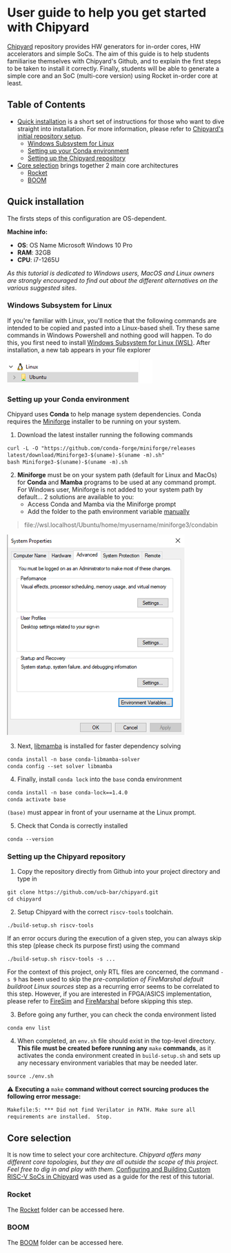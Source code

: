 
# User guide to help you get started with Chipyard

[Chipyard](https://github.com/ucb-bar/chipyard) repository provides HW generators for in-order cores, HW accelerators and simple SoCs.
The aim of this guide is to help students familiarise themselves with Chipyard's Github, and to explain the first steps to be taken to install it correctly.
Finally, students will be able to generate a simple core and an SoC (multi-core version) using Rocket in-order core at least.

## Table of Contents

- [Quick installation](#quick-installation) is a short set of instructions for those who want to dive straight into installation. For more information, please refer to [Chipyard's initial repository setup](https://chipyard.readthedocs.io/en/stable/Chipyard-Basics/Initial-Repo-Setup.html).
  * [Windows Subsystem for Linux](#windows-subsystem-for-linux)
  * [Setting up your Conda environment](#setting-up-your-conda-environment)
  * [Setting up the Chipyard repository](#setting-up-the-chipyard-repository)
- [Core selection](#core-selection) brings together 2 main core architectures
  * [Rocket](#rocket)
  * [BOOM](#boom)

## Quick installation

The firsts steps of this configuration are OS-dependent.

**Machine info:**
  - **OS**: OS Name	Microsoft Windows 10 Pro
  - **RAM**: 32GB
  - **CPU**: i7-1265U

*As this tutorial is dedicated to Windows users, MacOS and Linux owners are strongly encouraged to find out about the different alternatives on the various suggested sites*.


### Windows Subsystem for Linux

If you're familiar with Linux, you'll notice that the following commands are intended to be copied and pasted into a Linux-based shell.
Try these same commands in Windows Powershell and nothing good will happen.
To do this, you first need to install [Windows Subsystem for Linux (WSL)](https://learn.microsoft.com/en-us/windows/wsl/install).
After installation, a new tab appears in your file explorer

![ubuntu](./screenshots/Screenshot%202024-04-29%20162355.png)


### Setting up your Conda environment

Chipyard uses **Conda** to help manage system dependencies.
Conda requires the [Miniforge](https://github.com/conda-forge/miniforge/?tab=readme-ov-file#download) installer to be running on your system.

1. Download the latest installer running the following commands 
```shell
curl -L -O "https://github.com/conda-forge/miniforge/releases latest/download/Miniforge3-$(uname)-$(uname -m).sh"
bash Miniforge3-$(uname)-$(uname -m).sh
```

2. **Miniforge** must be on your system path (default for Linux and MacOs) for **Conda** and **Mamba** programs to be used at any command prompt.
For Windows user, Miniforge is not added to your system path by default... 2 solutions are available to you:
    - Access Conda and Mamba via the Miniforge prompt
    - Add the folder to the path environment variable [manually](https://learn.microsoft.com/en-us/previous-versions/office/developer/sharepoint-2010/ee537574(v=office.14)#to-add-a-path-to-the-path-environment-variable)

  > file://wsl.localhost/Ubuntu/home/myusername/miniforge3/condabin

  ![path Miniforge](./screenshots/Screenshot%202024-04-29%20173310.png)

3. Next, [libmamba](https://www.anaconda.com/blog/a-faster-conda-for-a-growing-community) is installed for faster dependency solving
```shell
conda install -n base conda-libmamba-solver
conda config --set solver libmamba
```

4. Finally, install ```conda lock``` into the ```base``` conda environment
```shell
conda install -n base conda-lock==1.4.0
conda activate base
```

```(base)``` must appear in front of your username at the Linux prompt.

5. Check that Conda is correctly installed
```shell
conda --version
```

### Setting up the Chipyard repository

1. Copy the repository directly from Github into your project directory and type in
```shell
git clone https://github.com/ucb-bar/chipyard.git
cd chipyard
```

2. Setup Chipyard with the correct ```riscv-tools``` toolchain.
```shell
./build-setup.sh riscv-tools 
```
If an error occurs during the execution of a given step, you can always skip this step (please check its purpose first) using the command
```shell
./build-setup.sh riscv-tools -s ...
```
 For the context of this project, only RTL files are concerned, the command ``-s 9`` has been used to skip the *pre-compilation of FireMarshal default buildroot Linux sources* step as a recurring error seems to be correlated to this step.
However, if you are interested in FPGA/ASICS implementation, please refer to [FireSim](https://chipyard.readthedocs.io/en/stable/Simulation/FPGA-Accelerated-Simulation.html#firesim) and [FireMarshal](https://chipyard.readthedocs.io/en/stable/Software/FireMarshal.html) before skipping this step.

3. Before going any further, you can check the conda environment listed
```shell
conda env list
```

4. When completed, an ```env.sh``` file should exist in the top-level directory.
**This file must be created before running any** ```make``` **commands**, as it activates the conda environment created in ```build-setup.sh``` and sets up any necessary environment variables that may be needed later.
```shell
source ./env.sh
```

:warning: **Executing a** ``make`` **command without correct sourcing produces the following error message:**
```shell
Makefile:5: *** Did not find Verilator in PATH. Make sure all requirements are installed.  Stop.
```

## Core selection

It is now time to select your core architecture.
*Chipyard offers many different core topologies, but they are all outside the scope of this project. Feel free to dig in and play with them*.
[Configuring and Building Custom RISC-V SoCs in Chipyard](https://fires.im/isca22-slides-pdf/03_building_custom_socs.pdf) was used as a guide for the rest of this tutorial.

### Rocket

The [Rocket](./Rocket/) folder can be accessed here.

### BOOM

The [BOOM](./BOOM/) folder can be accessed here.
